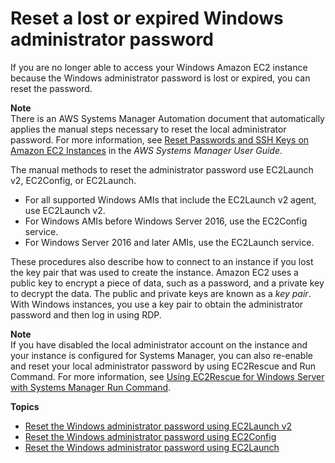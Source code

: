 # Reset a lost or expired Windows administrator password<a name="ResettingAdminPassword"></a>

If you are no longer able to access your Windows Amazon EC2 instance because the Windows administrator password is lost or expired, you can reset the password\.

**Note**  
There is an AWS Systems Manager Automation document that automatically applies the manual steps necessary to reset the local administrator password\. For more information, see [Reset Passwords and SSH Keys on Amazon EC2 Instances](https://docs.aws.amazon.com/systems-manager/latest/userguide/automation-ec2reset.html) in the *AWS Systems Manager User Guide*\.

The manual methods to reset the administrator password use EC2Launch v2, EC2Config, or EC2Launch\.
+ For all supported Windows AMIs that include the EC2Launch v2 agent, use EC2Launch v2\.
+ For Windows AMIs before Windows Server 2016, use the EC2Config service\.
+ For Windows Server 2016 and later AMIs, use the EC2Launch service\.

These procedures also describe how to connect to an instance if you lost the key pair that was used to create the instance\. Amazon EC2 uses a public key to encrypt a piece of data, such as a password, and a private key to decrypt the data\. The public and private keys are known as a *key pair*\. With Windows instances, you use a key pair to obtain the administrator password and then log in using RDP\.

**Note**  
If you have disabled the local administrator account on the instance and your instance is configured for Systems Manager, you can also re\-enable and reset your local administrator password by using EC2Rescue and Run Command\. For more information, see [Using EC2Rescue for Windows Server with Systems Manager Run Command](https://docs.aws.amazon.com/AWSEC2/latest/WindowsGuide/ec2rw-ssm.html)\.

**Topics**
+ [Reset the Windows administrator password using EC2Launch v2](ResettingAdminPassword_EC2Launchv2.md)
+ [Reset the Windows administrator password using EC2Config](ResettingAdminPassword_EC2Config.md)
+ [Reset the Windows administrator password using EC2Launch](ResettingAdminPassword_EC2Launch.md)